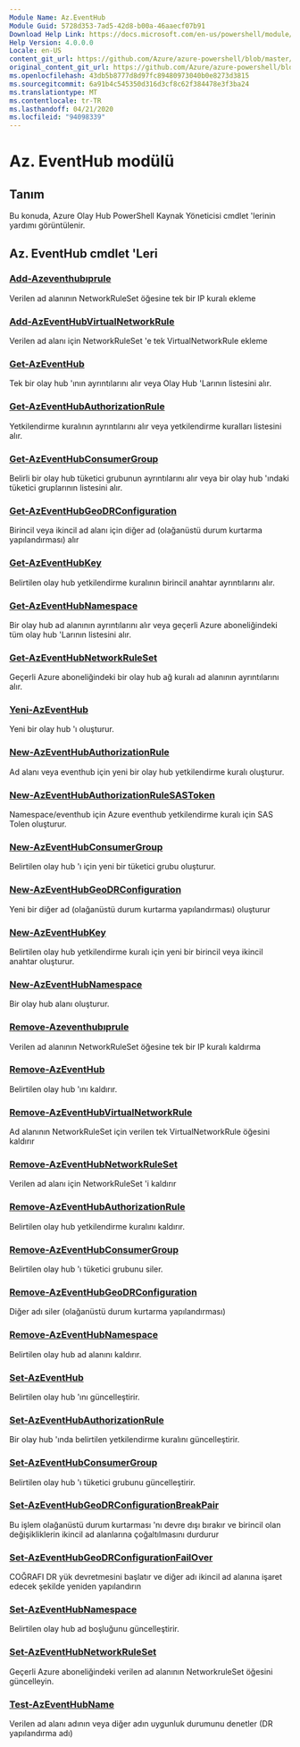 ```yaml
---
Module Name: Az.EventHub
Module Guid: 5728d353-7ad5-42d8-b00a-46aaecf07b91
Download Help Link: https://docs.microsoft.com/en-us/powershell/module/az.eventhub
Help Version: 4.0.0.0
Locale: en-US
content_git_url: https://github.com/Azure/azure-powershell/blob/master/src/EventHub/EventHub/help/Az.EventHub.md
original_content_git_url: https://github.com/Azure/azure-powershell/blob/master/src/EventHub/EventHub/help/Az.EventHub.md
ms.openlocfilehash: 43db5b8777d8d97fc89480973040b0e8273d3815
ms.sourcegitcommit: 6a91b4c545350d316d3cf8c62f384478e3f3ba24
ms.translationtype: MT
ms.contentlocale: tr-TR
ms.lasthandoff: 04/21/2020
ms.locfileid: "94098339"
---
```

# Az. EventHub modülü
## Tanım
Bu konuda, Azure Olay Hub PowerShell Kaynak Yöneticisi cmdlet 'lerinin yardımı görüntülenir.

## Az. EventHub cmdlet 'Leri
### [Add-Azeventhubıprule](Add-AzEventHubIPRule.md)
Verilen ad alanının NetworkRuleSet öğesine tek bir IP kuralı ekleme

### [Add-AzEventHubVirtualNetworkRule](Add-AzEventHubVirtualNetworkRule.md)
Verilen ad alanı için NetworkRuleSet 'e tek VirtualNetworkRule ekleme

### [Get-AzEventHub](Get-AzEventHub.md)
Tek bir olay hub 'ının ayrıntılarını alır veya Olay Hub 'Larının listesini alır.

### [Get-AzEventHubAuthorizationRule](Get-AzEventHubAuthorizationRule.md)
Yetkilendirme kuralının ayrıntılarını alır veya yetkilendirme kuralları listesini alır.

### [Get-AzEventHubConsumerGroup](Get-AzEventHubConsumerGroup.md)
Belirli bir olay hub tüketici grubunun ayrıntılarını alır veya bir olay hub 'ındaki tüketici gruplarının listesini alır.

### [Get-AzEventHubGeoDRConfiguration](Get-AzEventHubGeoDRConfiguration.md)
Birincil veya ikincil ad alanı için diğer ad (olağanüstü durum kurtarma yapılandırması) alır

### [Get-AzEventHubKey](Get-AzEventHubKey.md)
Belirtilen olay hub yetkilendirme kuralının birincil anahtar ayrıntılarını alır.

### [Get-AzEventHubNamespace](Get-AzEventHubNamespace.md)
Bir olay hub ad alanının ayrıntılarını alır veya geçerli Azure aboneliğindeki tüm olay hub 'Larının listesini alır.

### [Get-AzEventHubNetworkRuleSet](Get-AzEventHubNetworkRuleSet.md)
Geçerli Azure aboneliğindeki bir olay hub ağ kuralı ad alanının ayrıntılarını alır.

### [Yeni-AzEventHub](New-AzEventHub.md)
Yeni bir olay hub 'ı oluşturur.

### [New-AzEventHubAuthorizationRule](New-AzEventHubAuthorizationRule.md)
Ad alanı veya eventhub için yeni bir olay hub yetkilendirme kuralı oluşturur.

### [New-AzEventHubAuthorizationRuleSASToken](New-AzEventHubAuthorizationRuleSASToken.md)
Namespace/eventhub için Azure eventhub yetkilendirme kuralı için SAS Tolen oluşturur. 

### [New-AzEventHubConsumerGroup](New-AzEventHubConsumerGroup.md)
Belirtilen olay hub 'ı için yeni bir tüketici grubu oluşturur.

### [New-AzEventHubGeoDRConfiguration](New-AzEventHubGeoDRConfiguration.md)
Yeni bir diğer ad (olağanüstü durum kurtarma yapılandırması) oluşturur

### [New-AzEventHubKey](New-AzEventHubKey.md)
Belirtilen olay hub yetkilendirme kuralı için yeni bir birincil veya ikincil anahtar oluşturur.

### [New-AzEventHubNamespace](New-AzEventHubNamespace.md)
Bir olay hub alanı oluşturur.

### [Remove-Azeventhubıprule](Remove-AzEventHubIPRule.md)
Verilen ad alanının NetworkRuleSet öğesine tek bir IP kuralı kaldırma

### [Remove-AzEventHub](Remove-AzEventHub.md)
Belirtilen olay hub 'ını kaldırır.

### [Remove-AzEventHubVirtualNetworkRule](Remove-AzEventHubVirtualNetworkRule.md)
Ad alanının NetworkRuleSet için verilen tek VirtualNetworkRule öğesini kaldırır

### [Remove-AzEventHubNetworkRuleSet](Remove-AzEventHubNetworkRuleSet.md)
Verilen ad alanı için NetworkRuleSet 'i kaldırır

### [Remove-AzEventHubAuthorizationRule](Remove-AzEventHubAuthorizationRule.md)
Belirtilen olay hub yetkilendirme kuralını kaldırır.

### [Remove-AzEventHubConsumerGroup](Remove-AzEventHubConsumerGroup.md)
Belirtilen olay hub 'ı tüketici grubunu siler.

### [Remove-AzEventHubGeoDRConfiguration](Remove-AzEventHubGeoDRConfiguration.md)
Diğer adı siler (olağanüstü durum kurtarma yapılandırması)

### [Remove-AzEventHubNamespace](Remove-AzEventHubNamespace.md)
Belirtilen olay hub ad alanını kaldırır.

### [Set-AzEventHub](Set-AzEventHub.md)
Belirtilen olay hub 'ını güncelleştirir.

### [Set-AzEventHubAuthorizationRule](Set-AzEventHubAuthorizationRule.md)
Bir olay hub 'ında belirtilen yetkilendirme kuralını güncelleştirir.

### [Set-AzEventHubConsumerGroup](Set-AzEventHubConsumerGroup.md)
Belirtilen olay hub 'ı tüketici grubunu güncelleştirir.

### [Set-AzEventHubGeoDRConfigurationBreakPair](Set-AzEventHubGeoDRConfigurationBreakPair.md)
Bu işlem olağanüstü durum kurtarması 'nı devre dışı bırakır ve birincil olan değişikliklerin ikincil ad alanlarına çoğaltılmasını durdurur

### [Set-AzEventHubGeoDRConfigurationFailOver](Set-AzEventHubGeoDRConfigurationFailOver.md)
COĞRAFI DR yük devretmesini başlatır ve diğer adı ikincil ad alanına işaret edecek şekilde yeniden yapılandırın

### [Set-AzEventHubNamespace](Set-AzEventHubNamespace.md)
Belirtilen olay hub ad boşluğunu güncelleştirir.

### [Set-AzEventHubNetworkRuleSet](Set-AzEventHubNetworkRuleSet.md)
Geçerli Azure aboneliğindeki verilen ad alanının NetworkruleSet öğesini güncelleyin.

### [Test-AzEventHubName](Test-AzEventHubName.md)
Verilen ad alanı adının veya diğer adın uygunluk durumunu denetler (DR yapılandırma adı)

